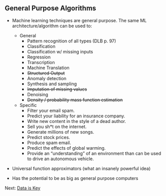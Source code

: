 ## General Purpose Algorithms
- Machine learning techniques are general purpose. The same ML architecture/algorithm can be used to:
	- General
		- Pattern recognition of all types (DLB p. 97)
		- Classification
		- Classification w/ missing inputs
		- Regression
		- Transcription
		- Machine Translation
		- ~~Structured Output~~
		- Anomaly detection
		- Synthesis and sampling
		- ~~Imputation of missing values~~
		- Denoising
		- ~~Density / probability mass function estimation~~
	- Specific
	 	- Filter your email spam.
	 	- Predict your liability for an insurance company.
		- Write new content in the style of a dead author.
		- Sell you sh*t on the internet.
		- Generate millions of new songs.
		- Predict stock prices.
		- Produce spam email.
		- Predict the effects of global warming.
		- Provide an “understanding” of an environment than can be used to drive an autonomous vehicle.

- Universal function approximators (what an insanely powerful idea)
- Has the potential to be as big as general purpose computers

Next: [Data is Key](data-is-key.html)
